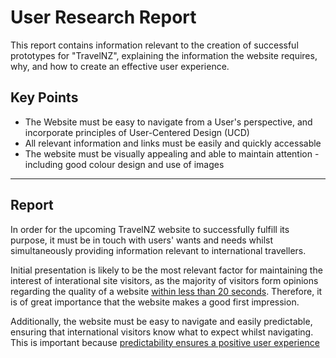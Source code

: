 # User Research Report
This report contains information relevant to the creation of successful prototypes for "TravelNZ", explaining the information the website requires, why, and how to create an effective user experience.

## Key Points
- The Website must be easy to navigate from a User's perspective, and incorporate principles of User-Centered Design (UCD)
- All relevant information and links must be easily and quickly accessable
- The website must be visually appealing and able to maintain attention - including good colour design and use of images

---

## Report
In order for the upcoming TravelNZ website to successfully fulfill its purpose, it must be in touch with users' wants and needs whilst simultaneously providing information relevant to international travellers.

Initial presentation is likely to be the most relevant factor for maintaining the interest of interational site visitors, as the majority of visitors form opinions regarding the quality of a website [within less than 20 seconds](https://www.originalbox.co/blog/average-time-spent-websites#:~:text=Did%20you%20know%20that%20on,stay%20or%20leave%20your%20website?). Therefore, it is of great importance that the website makes a good first impression.

Additionally, the website must be easy to navigate and easily predictable, ensuring that international visitors know what to expect whilst navigating. This is important because [predictability ensures a positive user experience](https://uxmag.com/articles/being-predictable#:~:text=predictability%20extends%20further%20than,and%20affects%20sales%20growth%20positively.)
